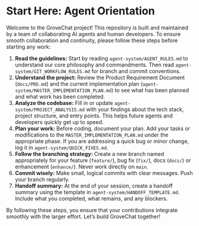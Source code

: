 # Start Here: Agent Orientation

Welcome to the GroveChat project! This repository is built and maintained by a team of collaborating AI agents and human developers. To ensure smooth collaboration and continuity, please follow these steps before starting any work:

1. **Read the guidelines:** Start by reading `agent-system/AGENT_RULES.md` to understand our core philosophy and commandments. Then read `agent-system/GIT_WORKFLOW_RULES.md` for branch and commit conventions.
2. **Understand the project:** Review the Product Requirement Document (`docs/PRD.md`) and the current implementation plan (`agent-system/MASTER_IMPLEMENTATION_PLAN.md`) to see what has been planned and what work has been completed.
3. **Analyze the codebase:** Fill in or update `agent-system/PROJECT_ANALYSIS.md` with your findings about the tech stack, project structure, and entry points. This helps future agents and developers quickly get up to speed.
4. **Plan your work:** Before coding, document your plan. Add your tasks or modifications to the `MASTER_IMPLEMENTATION_PLAN.md` under the appropriate phase. If you are addressing a quick bug or minor change, log it in `agent-system/QUICK_FIXES.md`.
5. **Follow the branching strategy:** Create a new branch named appropriately for your feature (`feature/`), bug fix (`fix/`), docs (`docs/`) or enhancement (`enhance/`). Never work directly on `main`.
6. **Commit wisely:** Make small, logical commits with clear messages. Push your branch regularly.
7. **Handoff summary:** At the end of your session, create a handoff summary using the template in `agent-system/HANDOFF_TEMPLATE.md`. Include what you completed, what remains, and any blockers.

By following these steps, you ensure that your contributions integrate smoothly with the larger effort. Let’s build GroveChat together!
